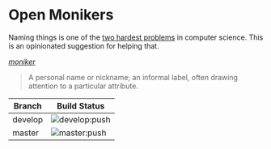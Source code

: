 # Open Monikers

Naming things is one of the [two hardest problems](https://www.martinfowler.com/bliki/TwoHardThings.html) in computer science. This is an opinionated suggestion for helping that.  

_[moniker](https://en.wiktionary.org/wiki/moniker)_  

> A personal name or nickname; an informal label, often drawing attention to a particular attribute.  

Branch      | Build Status
------------|--------
develop     |![develop:push](https://github.com/kaleho/open-monikers/workflows/develop:push/badge.svg)
master      | ![master:push](https://github.com/kaleho/open-monikers/workflows/master:push/badge.svg)

